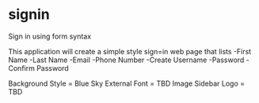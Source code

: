 # signin
Sign in using form syntax

This application will create a simple style sign=in web page that lists
-First Name
-Last Name
-Email
-Phone Number
-Create Username
-Password
-Confirm Password

Background Style = Blue Sky
External Font = TBD
Image Sidebar Logo = TBD